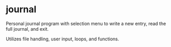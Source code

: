 # journal
Personal journal program with selection menu to write a new entry, read the full journal, and exit.

Utilizes file handling, user input, loops, and functions.
